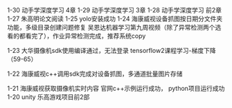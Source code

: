 1-30
动手学深度学习 4章
1-29
动手学深度学习 3章
1-28
动手学深度学习 前2章
1-27
朱高明论文阅读
1-25
yolo安装成功
1-24
海康威视设备抓图按日期分文件夹功能，多级目录创建问题修复
吴恩达机器学习第九周视频（除了异常检测两个选看的都看完了），作业异常检测完成，推荐系统copy

1-23
大华摄像机sdk使用编译通过，无法登录
tensorflow2课程学习-梯度下降（59-65）

1-22 海康威视c++调用sdk完成对设备抓图，多通道批量图片存储

1-21
海康威视获取摄像机实时内容
      官网c++示例运行成功，
      python项目运行成功
1-20
unity 乐高游戏项目前2部